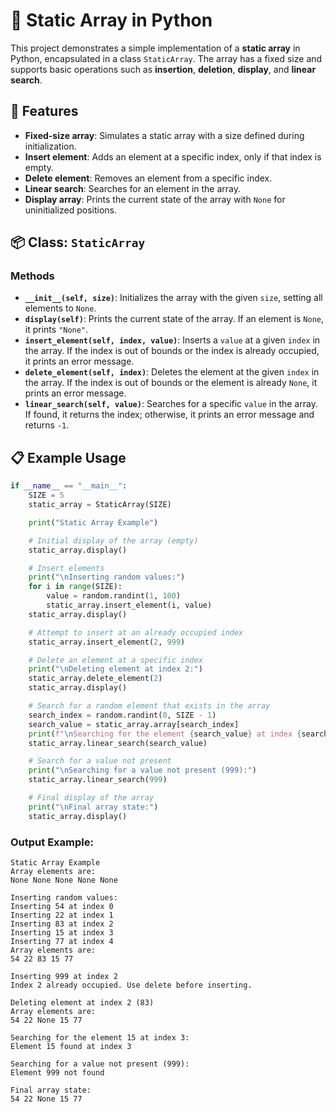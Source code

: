 # 🧠 Static Array in Python

This project demonstrates a simple implementation of a **static array** in Python, encapsulated in a class `StaticArray`. The array has a fixed size and supports basic operations such as **insertion**, **deletion**, **display**, and **linear search**.

## 🚀 Features

- **Fixed-size array**: Simulates a static array with a size defined during initialization.
- **Insert element**: Adds an element at a specific index, only if that index is empty.
- **Delete element**: Removes an element from a specific index.
- **Linear search**: Searches for an element in the array.
- **Display array**: Prints the current state of the array with `None` for uninitialized positions.

## 📦 Class: `StaticArray`

### Methods

- **`__init__(self, size)`**: Initializes the array with the given `size`, setting all elements to `None`.
- **`display(self)`**: Prints the current state of the array. If an element is `None`, it prints `"None"`.
- **`insert_element(self, index, value)`**: Inserts a `value` at a given `index` in the array. If the index is out of bounds or the index is already occupied, it prints an error message.
- **`delete_element(self, index)`**: Deletes the element at the given `index` in the array. If the index is out of bounds or the element is already `None`, it prints an error message.
- **`linear_search(self, value)`**: Searches for a specific `value` in the array. If found, it returns the index; otherwise, it prints an error message and returns `-1`.

## 📋 Example Usage

```python
if __name__ == "__main__":
    SIZE = 5
    static_array = StaticArray(SIZE)

    print("Static Array Example")

    # Initial display of the array (empty)
    static_array.display()

    # Insert elements
    print("\nInserting random values:")
    for i in range(SIZE):
        value = random.randint(1, 100)
        static_array.insert_element(i, value)
    static_array.display()

    # Attempt to insert at an already occupied index
    static_array.insert_element(2, 999)  

    # Delete an element at a specific index
    print("\nDeleting element at index 2:")
    static_array.delete_element(2)
    static_array.display()

    # Search for a random element that exists in the array
    search_index = random.randint(0, SIZE - 1)
    search_value = static_array.array[search_index]
    print(f"\nSearching for the element {search_value} at index {search_index}:")
    static_array.linear_search(search_value)

    # Search for a value not present
    print("\nSearching for a value not present (999):")
    static_array.linear_search(999)

    # Final display of the array
    print("\nFinal array state:")
    static_array.display()
```

### Output Example:
```
Static Array Example
Array elements are:
None None None None None 

Inserting random values:
Inserting 54 at index 0
Inserting 22 at index 1
Inserting 83 at index 2
Inserting 15 at index 3
Inserting 77 at index 4
Array elements are:
54 22 83 15 77 

Inserting 999 at index 2
Index 2 already occupied. Use delete before inserting.

Deleting element at index 2 (83)
Array elements are:
54 22 None 15 77 

Searching for the element 15 at index 3:
Element 15 found at index 3

Searching for a value not present (999):
Element 999 not found

Final array state:
54 22 None 15 77 
